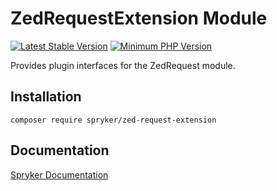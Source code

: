 # ZedRequestExtension Module
[![Latest Stable Version](https://poser.pugx.org/spryker/zed-request-extension/v/stable.svg)](https://packagist.org/packages/spryker/zed-request-extension)
[![Minimum PHP Version](https://img.shields.io/badge/php-%3E%3D%207.3-8892BF.svg)](https://php.net/)

Provides plugin interfaces for the ZedRequest module.

## Installation

```
composer require spryker/zed-request-extension
```

## Documentation

[Spryker Documentation](https://academy.spryker.com/developing_with_spryker/module_guide/modules.html)
